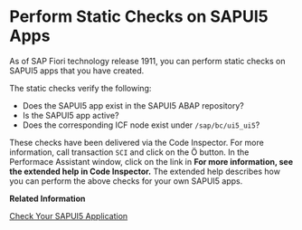 <!-- loio77b2d31368e742288ba1f48289104fad -->

<link rel="stylesheet" type="text/css" href="../css/sap-icons.css"/>

# Perform Static Checks on SAPUI5 Apps

As of SAP Fiori technology release 1911, you can perform static checks on SAPUI5 apps that you have created.

The static checks verify the following:

-   Does the SAPUI5 app exist in the SAPUI5 ABAP repository?
-   Is the SAPUI5 app active?
-   Does the corresponding ICF node exist under `/sap/bc/ui5_ui5`?

These checks have been delivered via the Code Inspector. For more information, call transaction `SCI` and click on the <span class="SAP-icons"></span> button. In the Performace Assistant window, click on the link in **For more information, see the extended help in Code Inspector.** The extended help describes how you can perform the above checks for your own SAPUI5 apps.

**Related Information**  


[Check Your SAPUI5 Application](check-your-sapui5-application-3dd3736.md "There are two checks you can do: Are my component IDs unique and valid? Does my app have the necessary SAPUI5 ICF node or are there unnecessary ICF nodes?")

